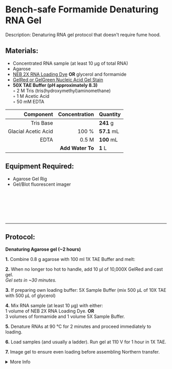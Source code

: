 Bench-safe Formamide Denaturing RNA Gel
================================================================================
Description: Denaturing RNA gel protocol that doesn't require fume hood.

Materials:
--------------------------------------------------------------------------------
  * Concentrated RNA sample (at least 10 µg of total RNA)
  * Agarose
  * [NEB 2X RNA Loading Dye](https://www.neb.com/products/b0363-rna-loading-dye-2x) **OR** glycerol and formamide
  * [GelRed or GelGreen Nucleic Acid Gel Stain](https://biotium.com/technology/nucleic-acid-gel-stains/gelred-gelgreen-dna-gel-stains/)
  * **50X TAE Buffer (pH approximately 8.3)**  
    ◦ 2 M Tris (tris(hydroxymethyl)aminomethane)  
    ◦ 1 M Acetic Acid  
    ◦ 50 mM EDTA
    
  | Component | Concentration | Quantity | 
  | ---------: | ---------: | :---------- |
  | Tris Base | | **241**  g | 
  | Glacial Acetic Acid | 100 % | **57.1**  mL |
  | EDTA | 0.5 M | **100**  mL |
  || **Add Water To** | **1** L |

Equipment Required:
--------------------------------------------------------------------------------
  * Agarose Gel Rig
  * Gel/Blot fluorescent imager

<br/><br/><br/><br/><br/>

___
Protocol:
--------------------------------------------------------------------------------

**Denaturing Agarose gel (~2 hours)**  

**1.** Combine 0.8 g agarose with 100 ml 1X TAE Buffer and melt:  
  
**2.** When no longer too hot to handle, add 10 µl of 10,000X GelRed and cast gel.<br/>
_Gel sets in ~30 minutes._

**3.** If preparing own loading buffer: 5X Sample Buffer (mix 500 µL of 10X TAE with 500 µL of glycerol)

**4.** Mix RNA sample (at least 10 µg) with either:<br/>
1 volume of NEB 2X RNA Loading Dye. **OR**<br/>
3 volumes of formamide and 1 volume 5X Sample Buffer.

**5.** Denature RNAs at 90 °C for 2 minutes and proceed immediately to loading.

**6.** Load samples (and usually a ladder). Run gel at 110 V for 1 hour in 1X TAE.<br/>

**7.** Image gel to ensure even loading before assembling Northern transfer.
  
<!-- The text below creates dropdown lists for links to next steps or hyperlinks -->


<details>
  <summary>More Info</summary>
  
  <a href="https://doi.org/10.1016/j.ab.2004.09.010">
Original paper demonstrating denaturing TAE gel</a>

</details>

